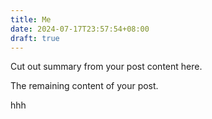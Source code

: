 ```yaml
---
title: Me
date: 2024-07-17T23:57:54+08:00
draft: true
---
```


Cut out summary from your post content here.

<!--more-->

The remaining content of your post.

hhh